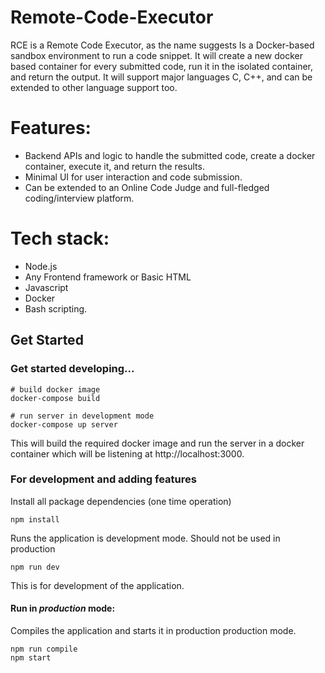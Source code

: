 # Remote-Code-Executor

RCE is a Remote Code Executor, as the name suggests Is a Docker-based sandbox environment to run a code snippet. It will create a new docker based container for every submitted code, run it in the isolated container, and return the output. It will support major languages C, C++, and can be extended to other language support too.

# Features:

- Backend APIs and logic to handle the submitted code, create a docker container, execute it, and return the results.
- Minimal UI for user interaction and code submission.
- Can be extended to an Online Code Judge and full-fledged coding/interview platform.

# Tech stack:

- Node.js
- Any Frontend framework or Basic HTML
- Javascript
- Docker
- Bash scripting.

## Get Started

### Get started developing...

```shell
# build docker image
docker-compose build

# run server in development mode
docker-compose up server
```

This will build the required docker image and run the server in a docker container which will be listening at http://localhost:3000.

### For development and adding features

Install all package dependencies (one time operation)

```shell
npm install
```

Runs the application is development mode. Should not be used in production

```shell
npm run dev
```

This is for development of the application.

#### Run in _production_ mode:

Compiles the application and starts it in production production mode.

```shell
npm run compile
npm start
```
